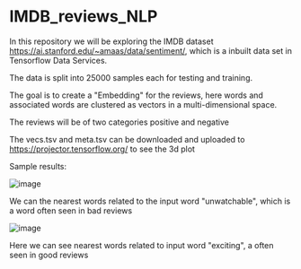 # IMDB_reviews_NLP
In this repository we will be exploring the IMDB dataset https://ai.stanford.edu/~amaas/data/sentiment/, which is a inbuilt data set in Tensorflow Data Services. 

The data is split into 25000 samples each for testing and training.  

The goal is to create a "Embedding" for the reviews, here words and associated words are clustered as vectors in a multi-dimensional space. 

The reviews will be of two categories positive and negative

The vecs.tsv and meta.tsv can be downloaded and uploaded to https://projector.tensorflow.org/ to see the 3d plot 

Sample results:

![image](https://user-images.githubusercontent.com/46323314/148559981-a8f28193-47a5-44dc-87d3-7355616219f6.png)

We can the nearest words related to the input word "unwatchable", which is a word often seen in bad reviews


![image](https://user-images.githubusercontent.com/46323314/148560559-23477586-a0b6-4eda-96db-3affb0ef3653.png)

Here we can see nearest words related to input word "exciting", a often seen in good reviews
